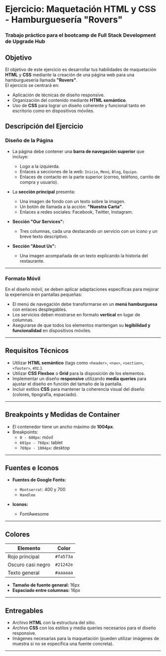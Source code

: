# Ejercicio: Maquetación HTML y CSS - Hamburguesería "Rovers"

### Trabajo práctico para el bootcamp  de Full Stack Development de Upgrade Hub

## Objetivo
El objetivo de este ejercicio es desarrollar tus habilidades de maquetación **HTML** y **CSS** mediante la creación de una página web para una hamburguesería llamada **"Rovers"**.  
El ejercicio se centrará en:

- Aplicación de técnicas de diseño responsive.
- Organización del contenido mediante **HTML semántico**.
- Uso de **CSS** para lograr un diseño coherente y funcional tanto en escritorio como en dispositivos móviles.

## Descripción del Ejercicio

### Diseño de la Página

- La página debe contener una **barra de navegación superior** que incluye:
    - Logo a la izquierda.
    - Enlaces a secciones de la web: `Inicio`, `Menú`, `Blog`, `Equipo`.
    - Enlaces de contacto en la parte superior (correo, teléfono, carrito de compra y usuario).

- La **sección principal** presenta:
    - Una imagen de fondo con un texto sobre la imagen.
    - Un botón de llamada a la acción: **"Nuestra Carta"**.
    - Enlaces a redes sociales: Facebook, Twitter, Instagram.

- **Sección "Our Services":**
    - Tres columnas, cada una destacando un servicio con un icono y un breve texto descriptivo.

- **Sección "About Us":**
    - Una imagen acompañada de un texto explicando la historia del restaurante.

---

### Formato Móvil
En el diseño móvil, se deben aplicar adaptaciones específicas para mejorar la experiencia en pantallas pequeñas:

- El menú de navegación debe transformarse en un **menú hamburguesa** con enlaces desplegables.
- Los servicios deben mostrarse en formato **vertical** en lugar de columnas.
- Asegurarse de que todos los elementos mantengan su **legibilidad y funcionalidad** en dispositivos móviles.

---

## Requisitos Técnicos

- Utilizar **HTML semántico** (tags como `<header>`, `<nav>`, `<section>`, `<footer>`, etc.).
- Utilizar **CSS Flexbox** o **Grid** para la disposición de los elementos.
- Implementar un diseño **responsive** utilizando **media queries** para ajustar el diseño en función del tamaño de la pantalla.
- Incluir estilos **CSS** para mantener la coherencia visual del diseño (colores, tipografía, espaciado).

---

## Breakpoints y Medidas de Container

- El contenedor tiene un ancho máximo de **1004px**.
- Breakpoints:
    - `0 - 600px`: móvil
    - `601px - 768px`: tablet
    - `769px - 1004px`: desktop

---

## Fuentes e Iconos

- **Fuentes de Google Fonts:**
    - `Montserrat`: 400 y 700
    - `Handlee`

- **Iconos:**
    - FontAwesome

---

## Colores

| Elemento            | Color    |
|------------------|---------|
| Rojo principal   | `#fa573a` |
| Oscuro casi negro | `#21242e` |
| Texto general    | `#aaaaaa` |

- **Tamaño de fuente general:** 16px
- **Espaciado entre columnas:** 16px

---

## Entregables

- Archivo **HTML** con la estructura del sitio.
- Archivo **CSS** con los estilos y media queries necesarios para el diseño responsive.
- Imágenes necesarias para la maquetación (pueden utilizar imágenes de muestra si no se especifica una fuente concreta).

---
